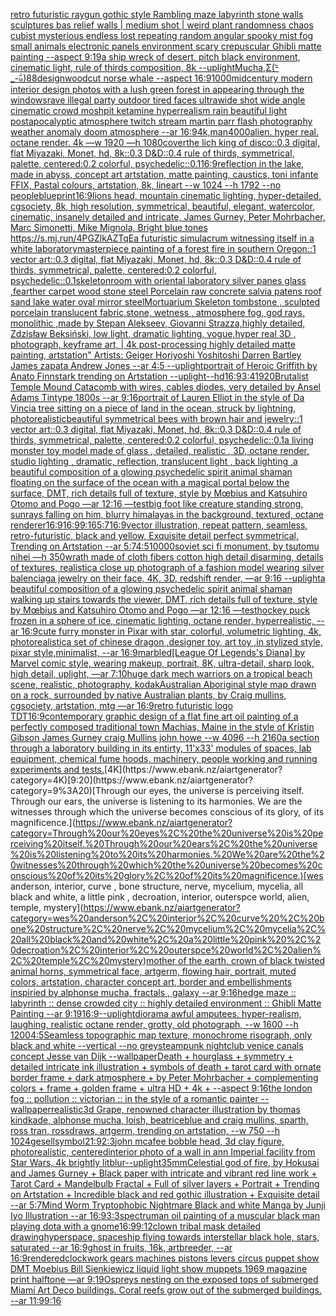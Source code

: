 [retro futuristic raygun gothic style Rambling maze labyrinth stone walls sculptures bas relief walls | medium  shot | weird plant randomness chaos  cubist mysterious endless lost repeating random angular spooky mist fog small animals electronic panels environment scary crepuscular Ghibli matte painting --aspect 9:19](https://www.ebank.nz/aiartgenerator?category=retro%20futuristic%20raygun%20gothic%20style%20Rambling%20maze%20labyrinth%20stone%20walls%20sculptures%20bas%20relief%20walls%20%7C%20medium%20%20shot%20%7C%20weird%20plant%20randomness%20chaos%20%20cubist%20mysterious%20endless%20lost%20repeating%20random%20angular%20spooky%20mist%20fog%20small%20animals%20electronic%20panels%20environment%20scary%20crepuscular%20Ghibli%20matte%20painting%20--aspect%209%3A19)[a ship wreck of desert, pitch black environment, cinematic light, rule of thirds composition, 8k --uplight](https://www.ebank.nz/aiartgenerator?category=a%20ship%20wreck%20of%20desert%2C%20pitch%20black%20environment%2C%20cinematic%20light%2C%20rule%20of%20thirds%20composition%2C%208k%20--uplight)[Mucha,](https://www.ebank.nz/aiartgenerator?category=Mucha%2C)[Σ(-᷅_-᷄๑)](https://www.ebank.nz/aiartgenerator?category=%CE%A3%28-%E1%B7%85_-%E1%B7%84%E0%B9%91%29)[88](https://www.ebank.nz/aiartgenerator?category=88)[design](https://www.ebank.nz/aiartgenerator?category=design)[woodcut norse whale --aspect 16:9](https://www.ebank.nz/aiartgenerator?category=woodcut%20norse%20whale%20--aspect%2016%3A9)[1000](https://www.ebank.nz/aiartgenerator?category=1000)[midcentury modern interior design photos with a lush green forest in appearing through the windows](https://www.ebank.nz/aiartgenerator?category=midcentury%20modern%20interior%20design%20photos%20with%20a%20lush%20green%20forest%20in%20appearing%20through%20the%20windows)[rave illegal party outdoor tired faces ultrawide shot wide angle cinematic crowd moshpit ketamine hyperrealism rain beautiful light postapocalyptic atmosphere twitch stream martin parr flash photography  weather anomaly doom atmosphere --ar 16:9](https://www.ebank.nz/aiartgenerator?category=rave%20illegal%20party%20outdoor%20tired%20faces%20ultrawide%20shot%20wide%20angle%20cinematic%20crowd%20moshpit%20ketamine%20hyperrealism%20rain%20beautiful%20light%20postapocalyptic%20atmosphere%20twitch%20stream%20martin%20parr%20flash%20photography%20%20weather%20anomaly%20doom%20atmosphere%20--ar%2016%3A9)[4k,](https://www.ebank.nz/aiartgenerator?category=4k%2C)[man](https://www.ebank.nz/aiartgenerator?category=man)[4000](https://www.ebank.nz/aiartgenerator?category=4000)[alien. hyper real. octane render. 4k —w 1920 —h 1080](https://www.ebank.nz/aiartgenerator?category=alien.%20hyper%20real.%20octane%20render.%204k%20%E2%80%94w%201920%20%E2%80%94h%201080)[cover](https://www.ebank.nz/aiartgenerator?category=cover)[the lich king of disco::0.3 digital, flat Miyazaki, Monet, hd, 8k::0.3 D&D::0.4 rule of thirds, symmetrical, palette, centered:0.2 colorful, psychedelic::0.1](https://www.ebank.nz/aiartgenerator?category=the%20lich%20king%20of%20disco%3A%3A0.3%20digital%2C%20flat%20Miyazaki%2C%20Monet%2C%20hd%2C%208k%3A%3A0.3%20D%26D%3A%3A0.4%20rule%20of%20thirds%2C%20symmetrical%2C%20palette%2C%20centered%3A0.2%20colorful%2C%20psychedelic%3A%3A0.1)[16:9](https://www.ebank.nz/aiartgenerator?category=16%3A9)[reflection in the lake, made in abyss, concept art artstation, matte painting, caustics, toni infante FFIX, Pastal colours, artstation, 8k, lineart  --w 1024 --h 1792 --no people](https://www.ebank.nz/aiartgenerator?category=reflection%20in%20the%20lake%2C%20made%20in%20abyss%2C%20concept%20art%20artstation%2C%20matte%20painting%2C%20caustics%2C%20toni%20infante%20FFIX%2C%20Pastal%20colours%2C%20artstation%2C%208k%2C%20lineart%20%20--w%201024%20--h%201792%20--no%20people)[blueprint](https://www.ebank.nz/aiartgenerator?category=blueprint)[16:9](https://www.ebank.nz/aiartgenerator?category=16%3A9)[lions head, mountain cinematic lighting, hyper-detailed, cgsociety, 8k, high resolution, symmetrical, beautiful, elegant, watercolor, cinematic, insanely detailed and intricate, James Gurney, Peter Mohrbacher, Marc Simonetti, Mike Mignola, Bright blue tones <https://s.mj.run/4PGZlkAZTqE>](https://www.ebank.nz/aiartgenerator?category=lions%20head%2C%20mountain%20cinematic%20lighting%2C%20hyper-detailed%2C%20cgsociety%2C%208k%2C%20high%20resolution%2C%20symmetrical%2C%20beautiful%2C%20elegant%2C%20watercolor%2C%20cinematic%2C%20insanely%20detailed%20and%20intricate%2C%20James%20Gurney%2C%20Peter%20Mohrbacher%2C%20Marc%20Simonetti%2C%20Mike%20Mignola%2C%20Bright%20blue%20tones%20%3Chttps%3A//s.mj.run/4PGZlkAZTqE%3E)[a futuristic simulacrum witnessing itself in a white laboratory](https://www.ebank.nz/aiartgenerator?category=a%20futuristic%20simulacrum%20witnessing%20itself%20in%20a%20white%20laboratory)[masterpiece painting of a forest fire in southern Oregon::1 vector art::0.3 digital, flat Miyazaki, Monet, hd, 8k::0.3 D&D::0.4 rule of thirds, symmetrical, palette, centered:0.2 colorful, psychedelic::0.1](https://www.ebank.nz/aiartgenerator?category=masterpiece%20painting%20of%20a%20forest%20fire%20in%20southern%20Oregon%3A%3A1%20vector%20art%3A%3A0.3%20digital%2C%20flat%20Miyazaki%2C%20Monet%2C%20hd%2C%208k%3A%3A0.3%20D%26D%3A%3A0.4%20rule%20of%20thirds%2C%20symmetrical%2C%20palette%2C%20centered%3A0.2%20colorful%2C%20psychedelic%3A%3A0.1)[skeleton](https://www.ebank.nz/aiartgenerator?category=skeleton)[room with oriental laboratory  silver panes glass  ,fearther carpet wood stone steel Porcelain raw  concrete salvia patens roof sand lake water oval mirror steel](https://www.ebank.nz/aiartgenerator?category=room%20with%20oriental%20laboratory%20%20silver%20panes%20glass%20%20%2Cfearther%20carpet%20wood%20stone%20steel%20Porcelain%20raw%20%20concrete%20salvia%20patens%20roof%20sand%20lake%20water%20oval%20mirror%20steel)[Mortuarium Skeleton tombstone , sculpted porcelain translucent fabric,stone,  wetness , atmosphere fog, god rays, monolithic ,made by Stepan Alekseev, Giovanni Strazza,highly detailed, Zdzisław Beksiński, low light, dramatic lighting, vogue,hyper real 3D , photograph, keyframe art, | 4k post-processing highly detailed matte painting, artstation"   Artists: Geiger Horiyoshi Yoshitoshi Darren Bartley  James zapata Andrew Jones --ar 4:5 --uplight](https://www.ebank.nz/aiartgenerator?category=Mortuarium%20Skeleton%20tombstone%20%2C%20sculpted%20porcelain%20translucent%20fabric%2Cstone%2C%20%20wetness%20%2C%20atmosphere%20fog%2C%20god%20rays%2C%20monolithic%20%2Cmade%20by%20Stepan%20Alekseev%2C%20Giovanni%20Strazza%2Chighly%20detailed%2C%20Zdzis%C5%82aw%20Beksi%C5%84ski%2C%20low%20light%2C%20dramatic%20lighting%2C%20vogue%2Chyper%20real%203D%20%2C%20photograph%2C%20keyframe%20art%2C%20%7C%204k%20post-processing%20highly%20detailed%20matte%20painting%2C%20artstation%22%20%20%20Artists%3A%20Geiger%20Horiyoshi%20Yoshitoshi%20Darren%20Bartley%20%20James%20zapata%20Andrew%20Jones%20--ar%204%3A5%20--uplight)[portrait of Heroic Griffith by Anato Finnstark trending on Artstation --uplight](https://www.ebank.nz/aiartgenerator?category=portrait%20of%20Heroic%20Griffith%20by%20Anato%20Finnstark%20trending%20on%20Artstation%20--uplight)[--hd](https://www.ebank.nz/aiartgenerator?category=--hd)[16:9](https://www.ebank.nz/aiartgenerator?category=16%3A9)[3:4](https://www.ebank.nz/aiartgenerator?category=3%3A4)[1920](https://www.ebank.nz/aiartgenerator?category=1920)[Brutalist Temple Mound Catacomb with wires, cables diodes, very detailed by Ansel Adams Tintype 1800s --ar 9:16](https://www.ebank.nz/aiartgenerator?category=Brutalist%20Temple%20Mound%20Catacomb%20with%20wires%2C%20cables%20diodes%2C%20very%20detailed%20by%20Ansel%20Adams%20Tintype%201800s%20--ar%209%3A16)[portrait of Lauren Elliot in the style of Da Vinci](https://www.ebank.nz/aiartgenerator?category=portrait%20of%20Lauren%20Elliot%20in%20the%20style%20of%20Da%20Vinci)[a tree sitting on a piece of land in the ocean, struck by lightning, photorealistic](https://www.ebank.nz/aiartgenerator?category=a%20tree%20sitting%20on%20a%20piece%20of%20land%20in%20the%20ocean%2C%20struck%20by%20lightning%2C%20photorealistic)[beautiful symmetrical bees with brown hair and jewelry::1 vector art::0.3 digital, flat Miyazaki, Monet, hd, 8k::0.3 D&D::0.4 rule of thirds, symmetrical, palette, centered:0.2 colorful, psychedelic::0.1](https://www.ebank.nz/aiartgenerator?category=beautiful%20symmetrical%20bees%20with%20brown%20hair%20and%20jewelry%3A%3A1%20vector%20art%3A%3A0.3%20digital%2C%20flat%20Miyazaki%2C%20Monet%2C%20hd%2C%208k%3A%3A0.3%20D%26D%3A%3A0.4%20rule%20of%20thirds%2C%20symmetrical%2C%20palette%2C%20centered%3A0.2%20colorful%2C%20psychedelic%3A%3A0.1)[a living monster toy model made of glass , detailed, realistic , 3D, octane render, studio lighting , dramatic, reflection, translucent light , back lighting ,](https://www.ebank.nz/aiartgenerator?category=a%20living%20monster%20toy%20model%20made%20of%20glass%20%2C%20detailed%2C%20realistic%20%2C%203D%2C%20octane%20render%2C%20studio%20lighting%20%2C%20dramatic%2C%20reflection%2C%20translucent%20light%20%2C%20back%20lighting%20%2C)[a beautiful composition of a glowing psychedelic spirit animal shaman floating on the surface of the ocean with a magical portal below the surface, DMT,  rich details full of texture, style by Mœbius and Katsuhiro Otomo and Pogo —ar 12:16 —test](https://www.ebank.nz/aiartgenerator?category=a%20beautiful%20composition%20of%20a%20glowing%20psychedelic%20spirit%20animal%20shaman%20floating%20on%20the%20surface%20of%20the%20ocean%20with%20a%20magical%20portal%20below%20the%20surface%2C%20DMT%2C%20%20rich%20details%20full%20of%20texture%2C%20style%20by%20M%C5%93bius%20and%20Katsuhiro%20Otomo%20and%20Pogo%20%E2%80%94ar%2012%3A16%20%E2%80%94test)[big foot like creature standing strong, sunrays falling on him, blurry himalayas in the background, textured, octane renderer](https://www.ebank.nz/aiartgenerator?category=big%20foot%20like%20creature%20standing%20strong%2C%20sunrays%20falling%20on%20him%2C%20blurry%20himalayas%20in%20the%20background%2C%20textured%2C%20octane%20renderer)[16:9](https://www.ebank.nz/aiartgenerator?category=16%3A9)[16:9](https://www.ebank.nz/aiartgenerator?category=16%3A9)[9:16](https://www.ebank.nz/aiartgenerator?category=9%3A16)[5:7](https://www.ebank.nz/aiartgenerator?category=5%3A7)[16:9](https://www.ebank.nz/aiartgenerator?category=16%3A9)[vector illustration, repeat pattern, seamless, retro-futuristic, black and yellow, Exquisite detail perfect symmetrical, Trending on Artstation --ar 5:7](https://www.ebank.nz/aiartgenerator?category=vector%20illustration%2C%20repeat%20pattern%2C%20seamless%2C%20retro-futuristic%2C%20black%20and%20yellow%2C%20Exquisite%20detail%20perfect%20symmetrical%2C%20Trending%20on%20Artstation%20--ar%205%3A7)[4:5](https://www.ebank.nz/aiartgenerator?category=4%3A5)[10000](https://www.ebank.nz/aiartgenerator?category=10000)[soviet sci fi monument, by tsutomu nihei —h 350](https://www.ebank.nz/aiartgenerator?category=soviet%20sci%20fi%20monument%2C%20by%20tsutomu%20nihei%20%E2%80%94h%20350)[wrath made of cloth fibers cotton high detail disarming, details of textures, realistic](https://www.ebank.nz/aiartgenerator?category=wrath%20made%20of%20cloth%20fibers%20cotton%20high%20detail%20disarming%2C%20details%20of%20textures%2C%20realistic)[a close up photograph of a fashion model wearing silver balenciaga jewelry on their face, 4K, 3D, redshift render, —ar 9:16 --uplight](https://www.ebank.nz/aiartgenerator?category=a%20close%20up%20photograph%20of%20a%20fashion%20model%20wearing%20silver%20balenciaga%20jewelry%20on%20their%20face%2C%204K%2C%203D%2C%20redshift%20render%2C%20%E2%80%94ar%209%3A16%20--uplight)[a beautiful composition of a glowing psychedelic spirit animal shaman walking up stairs towards the viewer, DMT,  rich details full of texture, style by Mœbius and Katsuhiro Otomo and Pogo —ar 12:16 —test](https://www.ebank.nz/aiartgenerator?category=a%20beautiful%20composition%20of%20a%20glowing%20psychedelic%20spirit%20animal%20shaman%20walking%20up%20stairs%20towards%20the%20viewer%2C%20DMT%2C%20%20rich%20details%20full%20of%20texture%2C%20style%20by%20M%C5%93bius%20and%20Katsuhiro%20Otomo%20and%20Pogo%20%E2%80%94ar%2012%3A16%20%E2%80%94test)[hockey puck frozen in a sphere of ice, cinematic lighting, octane render, hyperrealistic, --ar 16:9](https://www.ebank.nz/aiartgenerator?category=hockey%20puck%20frozen%20in%20a%20sphere%20of%20ice%2C%20cinematic%20lighting%2C%20octane%20render%2C%20hyperrealistic%2C%20--ar%2016%3A9)[cute furry monster in Pixar with star, colorful, volumetric lighting, 4k, photorealistic](https://www.ebank.nz/aiartgenerator?category=cute%20furry%20monster%20in%20Pixar%20with%20star%2C%20colorful%2C%20volumetric%20lighting%2C%204k%2C%20photorealistic)[a set of chinese dragon ,designer toy, art toy ,in stylized style, pixar style,minimalist, --ar 16:9](https://www.ebank.nz/aiartgenerator?category=a%20set%20of%20chinese%20dragon%20%2Cdesigner%20toy%2C%20art%20toy%20%2Cin%20stylized%20style%2C%20pixar%20style%2Cminimalist%2C%20--ar%2016%3A9)[marbled](https://www.ebank.nz/aiartgenerator?category=marbled)[[League Of Legends's Diana] by Marvel comic style, wearing makeup, portrait, 8K, ultra-detail, sharp look, high detail, uplight, —ar 7:10](https://www.ebank.nz/aiartgenerator?category=%5BLeague%20Of%20Legends%27s%20Diana%5D%20by%20Marvel%20comic%20style%2C%20wearing%20makeup%2C%20portrait%2C%208K%2C%20ultra-detail%2C%20sharp%20look%2C%20high%20detail%2C%20uplight%2C%20%E2%80%94ar%207%3A10)[huge dark mech warriors on a tropical beach scene, realistic, photography, kodak](https://www.ebank.nz/aiartgenerator?category=huge%20dark%20mech%20warriors%20on%20a%20tropical%20beach%20scene%2C%20realistic%2C%20photography%2C%20kodak)[Australian Aboriginal style map drawn on a rock, surrounded by native Australian plants, by Craig mullins, cgsociety, artstation, mtg —ar 16:9](https://www.ebank.nz/aiartgenerator?category=Australian%20Aboriginal%20style%20map%20drawn%20on%20a%20rock%2C%20surrounded%20by%20native%20Australian%20plants%2C%20by%20Craig%20mullins%2C%20cgsociety%2C%20artstation%2C%20mtg%20%E2%80%94ar%2016%3A9)[retro futuristic logo TDT](https://www.ebank.nz/aiartgenerator?category=retro%20futuristic%20logo%20TDT)[16:9](https://www.ebank.nz/aiartgenerator?category=16%3A9)[contemporary graphic design of a flat fine art oil painting of a perfectly composed traditional town Machias, Maine in the style of Kristin Gibson James Gurney craig Mullins john howe --w 4096 --h 2160](https://www.ebank.nz/aiartgenerator?category=contemporary%20graphic%20design%20of%20a%20flat%20fine%20art%20oil%20painting%20of%20a%20perfectly%20composed%20traditional%20town%20Machias%2C%20Maine%20in%20the%20style%20of%20Kristin%20Gibson%20James%20Gurney%20craig%20Mullins%20john%20howe%20--w%204096%20--h%202160)[a section through a laboratory building in its entirty, 11'x33' modules of spaces, lab equipment, chemical fume hoods, machinery, people working and running experiments and tests.](https://www.ebank.nz/aiartgenerator?category=a%20section%20through%20a%20laboratory%20building%20in%20its%20entirty%2C%2011%27x33%27%20modules%20of%20spaces%2C%20lab%20equipment%2C%20chemical%20fume%20hoods%2C%20machinery%2C%20people%20working%20and%20running%20experiments%20and%20tests.)[4K](https://www.ebank.nz/aiartgenerator?category=4K)[9:20](https://www.ebank.nz/aiartgenerator?category=9%3A20)[Through our eyes, the universe is perceiving itself. Through our ears, the universe is listening to its harmonies. We are the witnesses through which the universe becomes conscious of its glory, of its magnificence.](https://www.ebank.nz/aiartgenerator?category=Through%20our%20eyes%2C%20the%20universe%20is%20perceiving%20itself.%20Through%20our%20ears%2C%20the%20universe%20is%20listening%20to%20its%20harmonies.%20We%20are%20the%20witnesses%20through%20which%20the%20universe%20becomes%20conscious%20of%20its%20glory%2C%20of%20its%20magnificence.)[wes anderson, interior, curve , bone structure, nerve, mycelium, mycelia, all black and white, a little pink , decroation, interior, outerspce world, alien, temple, mystery](https://www.ebank.nz/aiartgenerator?category=wes%20anderson%2C%20interior%2C%20curve%20%2C%20bone%20structure%2C%20nerve%2C%20mycelium%2C%20mycelia%2C%20all%20black%20and%20white%2C%20a%20little%20pink%20%2C%20decroation%2C%20interior%2C%20outerspce%20world%2C%20alien%2C%20temple%2C%20mystery)[mother of the earth, crown of black twisted animal horns, symmetrical face, artgerm, flowing hair, portrait, muted colors, artstation, character concept art, border and embellishments inspiried by alphonse mucha, fractals , galaxy --ar 9:16](https://www.ebank.nz/aiartgenerator?category=mother%20of%20the%20earth%2C%20crown%20of%20black%20twisted%20animal%20horns%2C%20symmetrical%20face%2C%20artgerm%2C%20flowing%20hair%2C%20portrait%2C%20muted%20colors%2C%20artstation%2C%20character%20concept%20art%2C%20border%20and%20embellishments%20inspiried%20by%20alphonse%20mucha%2C%20fractals%20%2C%20galaxy%20--ar%209%3A16)[hedge maze :: labyrinth ::  dense crowded city :: highly detailed environment :: Ghibli Matte Painting --ar 9:19](https://www.ebank.nz/aiartgenerator?category=hedge%20maze%20%3A%3A%20labyrinth%20%3A%3A%20%20dense%20crowded%20city%20%3A%3A%20highly%20detailed%20environment%20%3A%3A%20Ghibli%20Matte%20Painting%20--ar%209%3A19)[16:9](https://www.ebank.nz/aiartgenerator?category=16%3A9)[--uplight](https://www.ebank.nz/aiartgenerator?category=--uplight)[diorama awful amputees, hyper-realism, laughing, realistic octane render, grotty, old photograph, --w 1600 --h 1200](https://www.ebank.nz/aiartgenerator?category=diorama%20awful%20amputees%2C%20hyper-realism%2C%20laughing%2C%20realistic%20octane%20render%2C%20grotty%2C%20old%20photograph%2C%20--w%201600%20--h%201200)[4:5](https://www.ebank.nz/aiartgenerator?category=4%3A5)[Seamless topographic map texture, monochrome risograph, only black and white --vertical --no grey](https://www.ebank.nz/aiartgenerator?category=Seamless%20topographic%20map%20texture%2C%20monochrome%20risograph%2C%20only%20black%20and%20white%20--vertical%20--no%20grey)[steampunk nightclub venice canals concept Jesse van Dijk --wallpaper](https://www.ebank.nz/aiartgenerator?category=steampunk%20nightclub%20venice%20canals%20concept%20Jesse%20van%20Dijk%20--wallpaper)[Death + hourglass + symmetry + detailed intricate ink illustration + symbols of death + tarot card with ornate border frame + dark atmosphere + by Peter Mohrbacher + complementing colors + frame + golden frame + ultra HD + 4k + --aspect 9:16](https://www.ebank.nz/aiartgenerator?category=Death%20%2B%20hourglass%20%2B%20symmetry%20%2B%20detailed%20intricate%20ink%20illustration%20%2B%20symbols%20of%20death%20%2B%20tarot%20card%20with%20ornate%20border%20frame%20%2B%20dark%20atmosphere%20%2B%20by%20Peter%20Mohrbacher%20%2B%20complementing%20colors%20%2B%20frame%20%2B%20golden%20frame%20%2B%20ultra%20HD%20%2B%204k%20%2B%20--aspect%209%3A16)[the london fog :: pollution :: victorian :: in the style of a romantic painter --wallpaper](https://www.ebank.nz/aiartgenerator?category=the%20london%20fog%20%3A%3A%20pollution%20%3A%3A%20victorian%20%3A%3A%20in%20the%20style%20of%20a%20romantic%20painter%20--wallpaper)[realistic](https://www.ebank.nz/aiartgenerator?category=realistic)[3d Grape, renowned character illustration by thomas kindkade, alphonse mucha, loish, beatriceblue and craig mullins, sparth, ross tran, rossdraws, artgerm, trending on artstation, --w 750 --h 1024](https://www.ebank.nz/aiartgenerator?category=3d%20Grape%2C%20renowned%20character%20illustration%20by%20thomas%20kindkade%2C%20alphonse%20mucha%2C%20loish%2C%20beatriceblue%20and%20craig%20mullins%2C%20sparth%2C%20ross%20tran%2C%20rossdraws%2C%20artgerm%2C%20trending%20on%20artstation%2C%20--w%20750%20--h%201024)[gesell](https://www.ebank.nz/aiartgenerator?category=gesell)[symbol](https://www.ebank.nz/aiartgenerator?category=symbol)[21:9](https://www.ebank.nz/aiartgenerator?category=21%3A9)[2:3](https://www.ebank.nz/aiartgenerator?category=2%3A3)[john mcafee bobble head, 3d clay figure, photorealistic, centered](https://www.ebank.nz/aiartgenerator?category=john%20mcafee%20bobble%20head%2C%203d%20clay%20figure%2C%20photorealistic%2C%20centered)[interior photo of a wall in ann Imperial facility from Star Wars, 4k brightly lit](https://www.ebank.nz/aiartgenerator?category=interior%20photo%20of%20a%20wall%20in%20ann%20Imperial%20facility%20from%20Star%20Wars%2C%204k%20brightly%20lit)[blur](https://www.ebank.nz/aiartgenerator?category=blur)[--uplight](https://www.ebank.nz/aiartgenerator?category=--uplight)[35mm](https://www.ebank.nz/aiartgenerator?category=35mm)[Celestial god of fire, by Hokusai and James Gurney + Black paper with intricate and vibrant red line work + Tarot Card + Mandelbulb Fractal + Full of silver layers + Portrait + Trending on Artstation + Incredible black and red gothic illustration + Exquisite detail --ar 5:7](https://www.ebank.nz/aiartgenerator?category=Celestial%20god%20of%20fire%2C%20by%20Hokusai%20and%20James%20Gurney%20%2B%20Black%20paper%20with%20intricate%20and%20vibrant%20red%20line%20work%20%2B%20Tarot%20Card%20%2B%20Mandelbulb%20Fractal%20%2B%20Full%20of%20silver%20layers%20%2B%20Portrait%20%2B%20Trending%20on%20Artstation%20%2B%20Incredible%20black%20and%20red%20gothic%20illustration%20%2B%20Exquisite%20detail%20--ar%205%3A7)[Mind Worm  Tryptophobic Nightmare Black and white Manga by Junji Iyo  Illustration --ar 16:9](https://www.ebank.nz/aiartgenerator?category=Mind%20Worm%20%20Tryptophobic%20Nightmare%20Black%20and%20white%20Manga%20by%20Junji%20Iyo%20%20Illustration%20--ar%2016%3A9)[3:3](https://www.ebank.nz/aiartgenerator?category=3%3A3)[spectrum](https://www.ebank.nz/aiartgenerator?category=spectrum)[an oil painting of a muscular black man playing dota with a gnome](https://www.ebank.nz/aiartgenerator?category=an%20oil%20painting%20of%20a%20muscular%20black%20man%20playing%20dota%20with%20a%20gnome)[16:9](https://www.ebank.nz/aiartgenerator?category=16%3A9)[9:12](https://www.ebank.nz/aiartgenerator?category=9%3A12)[clown tribal mask detailed drawing](https://www.ebank.nz/aiartgenerator?category=clown%20tribal%20mask%20detailed%20drawing)[hyperspace, spaceship flying towards interstellar black hole, stars, saturated --ar 16:9](https://www.ebank.nz/aiartgenerator?category=hyperspace%2C%20spaceship%20flying%20towards%20interstellar%20black%20hole%2C%20stars%2C%20saturated%20--ar%2016%3A9)[ghost in fruits, 16k, artbreeder, --ar 16:9](https://www.ebank.nz/aiartgenerator?category=ghost%20in%20fruits%2C%2016k%2C%20artbreeder%2C%20--ar%2016%3A9)[rendered](https://www.ebank.nz/aiartgenerator?category=rendered)[clockwork gears machines pistons levers circus puppet show DMT  Moebius Bill Sienkiewicz liquid light show muppets 1969 magazine print halftone —ar 9:19](https://www.ebank.nz/aiartgenerator?category=clockwork%20gears%20machines%20pistons%20levers%20circus%20puppet%20show%20DMT%20%20Moebius%20Bill%20Sienkiewicz%20liquid%20light%20show%20muppets%201969%20magazine%20print%20halftone%20%E2%80%94ar%209%3A19)[Ospreys nesting on the exposed tops of submerged Miami Art Deco buildings. Coral reefs grow out of the submerged buildings. --ar 11:9](https://www.ebank.nz/aiartgenerator?category=Ospreys%20nesting%20on%20the%20exposed%20tops%20of%20submerged%20Miami%20Art%20Deco%20buildings.%20Coral%20reefs%20grow%20out%20of%20the%20submerged%20buildings.%20--ar%2011%3A9)[9:16](https://www.ebank.nz/aiartgenerator?category=9%3A16)